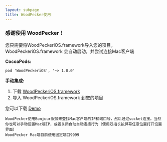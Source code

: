 ```yaml
---
layout: subpage
title: WoodPecker使用
---
```



<h3 class="index-h3">感谢使用 WoodPecker！</h3>

您只需要将WoodPeckeriOS.framework导入您的项目，WoodPeckeriOS.framework 会自动启动，并尝试连接Mac客户端


**CocoaPods:**

```
pod 'WoodPeckeriOS', '~> 1.0.0'
```

**手动集成:**

1. 下载 <a href="/assets/framework/WoodPeckeriOS.framework.zip">WoodPeckeriOS.framework</a>
2. 导入 WoodPeckeriOS.framework 到您的项目


您可以下载 <a href="https://github.com/github-xiaogang/woodpecker-demo">Demo</a>


```
WoodPecker使用Bonjour服务来查找Mac客户端的IP和端口号，然后通过socket连接。当然你也可以手动设置Mac端IP，或者关闭自动自动连接行为（使用双指长按屏幕任意位置打开设置界面）
WoodPecker Mac端目前使用固定端口9999
```